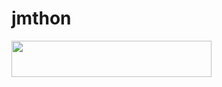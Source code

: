# jmthon

<p align="left"><a href="https://heroku.com/deploy?template=https://github.com/Kiroasdw/roz"> <img src="https://img.shields.io/badge/Deploy%20To%20Heroku-purple?style=for-the-badge&logo=heroku" width="320" height="58.45"/></a></p>
